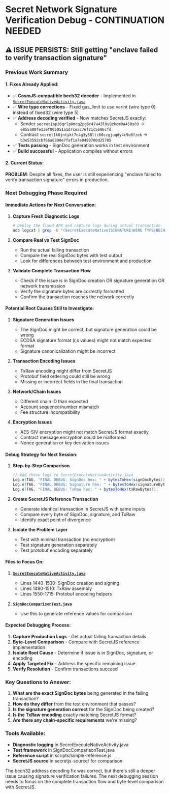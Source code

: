 # Secret Network Signature Verification Debug - CONTINUATION NEEDED

## ⚠️ ISSUE PERSISTS: Still getting "enclave failed to verify transaction signature"

### Previous Work Summary

#### 1. Fixes Already Applied:
- ✅ **CosmJS-compatible bech32 decoder** - Implemented in [`SecretExecuteNativeActivity.java`](app/src/main/java/com/example/passportscanner/bridge/SecretExecuteNativeActivity.java:1019)
- ✅ **Wire type corrections** - Fixed gas_limit to use varint (wire type 0) instead of fixed32 (wire type 5)
- ✅ **Address decoding verified** - Now matches SecretJS exactly:
  - Sender `secret1ap26qrlp8mcq2pg6r47w43l0y8zkqm8a450s03` → `e855a00fe13ef005051a1d7ceac7ef21c5606cfd`
  - Contract `secret1k0jntykt7e4g3y88ltc60czgjuqdy4c9e8fzek` → `b3e53592cbf66a8890e7faf1a7e0489700d25705`
- ✅ **Tests passing** - SignDoc generation works in test environment
- ✅ **Build successful** - Application compiles without errors

#### 2. Current Status:
**PROBLEM**: Despite all fixes, the user is still experiencing "enclave failed to verify transaction signature" errors in production.

### Next Debugging Phase Required

#### Immediate Actions for Next Conversation:

1. **Capture Fresh Diagnostic Logs**
   ```bash
   # Deploy the fixed APK and capture logs during actual transaction
   adb logcat | grep -E "(SecretExecuteNative|SIGNATURE|WIRE TYPE|BECH32|SIGNDOC)"
   ```

2. **Compare Real vs Test SignDoc**
   - Run the actual failing transaction
   - Compare the real SignDoc bytes with test output
   - Look for differences between test environment and production

3. **Validate Complete Transaction Flow**
   - Check if the issue is in SignDoc creation OR signature generation OR network transmission
   - Verify the signature bytes are correctly formatted
   - Confirm the transaction reaches the network correctly

#### Potential Root Causes Still to Investigate:

1. **Signature Generation Issues**
   - The SignDoc might be correct, but signature generation could be wrong
   - ECDSA signature format (r,s values) might not match expected format
   - Signature canonicalization might be incorrect

2. **Transaction Encoding Issues**
   - TxRaw encoding might differ from SecretJS
   - Protobuf field ordering could still be wrong
   - Missing or incorrect fields in the final transaction

3. **Network/Chain Issues**
   - Different chain ID than expected
   - Account sequence/number mismatch
   - Fee structure incompatibility

4. **Encryption Issues**
   - AES-SIV encryption might not match SecretJS format exactly
   - Contract message encryption could be malformed
   - Nonce generation or key derivation issues

#### Debug Strategy for Next Session:

1. **Step-by-Step Comparison**
   ```java
   // Add these logs to SecretExecuteNativeActivity.java
   Log.e(TAG, "FINAL DEBUG: SignDoc hex: " + bytesToHex(signDocBytes));
   Log.e(TAG, "FINAL DEBUG: Signature hex: " + bytesToHex(signatureBytes));
   Log.e(TAG, "FINAL DEBUG: TxRaw hex: " + bytesToHex(txRawBytes));
   ```

2. **Create SecretJS Reference Transaction**
   - Generate identical transaction in SecretJS with same inputs
   - Compare every byte of SignDoc, signature, and TxRaw
   - Identify exact point of divergence

3. **Isolate the Problem Layer**
   - Test with minimal transaction (no encryption)
   - Test signature generation separately
   - Test protobuf encoding separately

#### Files to Focus On:

1. **[`SecretExecuteNativeActivity.java`](app/src/main/java/com/example/passportscanner/bridge/SecretExecuteNativeActivity.java)**
   - Lines 1440-1530: SignDoc creation and signing
   - Lines 1490-1510: TxRaw assembly
   - Lines 1550-1715: Protobuf encoding helpers

2. **[`SignDocComparisonTest.java`](app/src/test/java/com/example/passportscanner/bridge/SignDocComparisonTest.java)**
   - Use this to generate reference values for comparison

#### Expected Debugging Process:

1. **Capture Production Logs** - Get actual failing transaction details
2. **Byte-Level Comparison** - Compare with SecretJS reference implementation
3. **Isolate Root Cause** - Determine if issue is in SignDoc, signature, or encoding
4. **Apply Targeted Fix** - Address the specific remaining issue
5. **Verify Resolution** - Confirm transactions succeed

### Key Questions to Answer:

1. **What are the exact SignDoc bytes** being generated in the failing transaction?
2. **How do they differ** from the test environment that passes?
3. **Is the signature generation correct** for the SignDoc being created?
4. **Is the TxRaw encoding** exactly matching SecretJS format?
5. **Are there any chain-specific requirements** we're missing?

### Tools Available:

- **Diagnostic logging** in SecretExecuteNativeActivity.java
- **Test framework** in SignDocComparisonTest.java  
- **Reference script** in scripts/simple-reference.js
- **SecretJS source** in secretjs-source/ for comparison

The bech32 address decoding fix was correct, but there's still a deeper issue causing signature verification failures. The next debugging session needs to focus on the complete transaction flow and byte-level comparison with SecretJS.